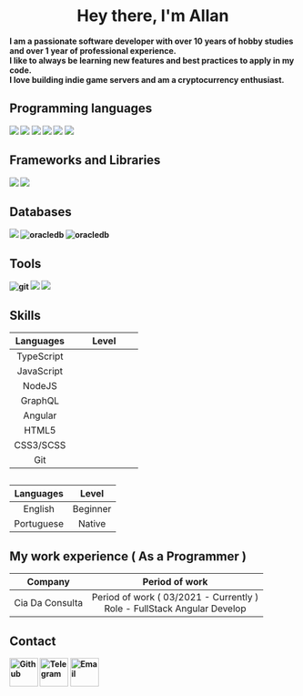<h1 align="center" >Hey there, I'm Allan</h1>

<b>I am a passionate software developer with over 10 years of hobby studies and over 1 year of professional experience.<br>
I like to always be learning new features and best practices to apply in my code.<br>
I love building indie game servers and am a cryptocurrency enthusiast.

## Programming languages
<p>
<img src="https://img.shields.io/badge/HTML5-E34F26?style=for-the-badge&logo=html5&logoColor=white" />
<img src="https://img.shields.io/badge/CSS3-1572B6?style=for-the-badge&logo=css3&logoColor=white" />
<img src="https://img.shields.io/badge/JavaScript-323330?style=for-the-badge&logo=javascript&logoColor=F7DF1E" />
<img src="https://img.shields.io/badge/TypeScript-007ACC?style=for-the-badge&logo=typescript&logoColor=white" />
<img src="https://img.shields.io/badge/Node.js-339933?style=for-the-badge&logo=nodedotjs&logoColor=white" />
<img src="https://img.shields.io/badge/-GraphQL-E10098?style=for-the-badge&logo=graphql&logoColor=white" />
</p>

## Frameworks and Libraries
<p>
<img src="https://img.shields.io/badge/Angular-DD0031?style=for-the-badge&logo=angular&logoColor=white" />
<img src="https://img.shields.io/badge/-ApolloGraphQL-311C87?style=for-the-badge&logo=apollo-graphql" />
</p>

## Databases
<p>
<img src="https://img.shields.io/badge/MySQL-00000F?style=for-the-badge&logo=mysql&logoColor=white" />
<img alt="oracledb" src="https://img.shields.io/badge/MariaDB-003545?style=for-the-badge&logo=mariadb&logoColor=white" />
<img alt="oracledb" src="https://img.shields.io/badge/-Oracle%20DB-F80000?style=for-the-badge&logo=Oracle&logoColor=white" />
</p>

## Tools
<p>
<img alt="git" src="https://img.shields.io/badge/git-%23F05033.svg?style=for-the-badge&logo=git&logoColor=white" />
<img src="https://img.shields.io/badge/github-%23121011.svg?style=for-the-badge&logo=github&logoColor=white" />
<img src="https://img.shields.io/badge/Visual_Studio_Code-0078D4?style=for-the-badge&logo=visual%20studio%20code&logoColor=white" />
</p>

## Skills
| Languages  | Level |
| :------: | :------: |
| TypeScript | <img src="https://upload.wikimedia.org/wikipedia/commons/thumb/c/c0/Location_dot_black.svg/1024px-Location_dot_black.svg.png" width="11" height="11" /> <img src="https://upload.wikimedia.org/wikipedia/commons/thumb/c/c0/Location_dot_black.svg/1024px-Location_dot_black.svg.png" width="11" height="11" /> <img src="https://upload.wikimedia.org/wikipedia/commons/thumb/c/c0/Location_dot_black.svg/1024px-Location_dot_black.svg.png" width="11" height="11" /> <img src="https://upload.wikimedia.org/wikipedia/commons/thumb/c/c0/Location_dot_black.svg/1024px-Location_dot_black.svg.png" width="11" height="11" /> <img src="https://upload.wikimedia.org/wikipedia/commons/thumb/f/fd/Location_dot_grey.svg/1024px-Location_dot_grey.svg.png" width="11" height="11" /> <img src="https://upload.wikimedia.org/wikipedia/commons/thumb/f/fd/Location_dot_grey.svg/1024px-Location_dot_grey.svg.png" width="11" height="11" /> <img src="https://upload.wikimedia.org/wikipedia/commons/thumb/f/fd/Location_dot_grey.svg/1024px-Location_dot_grey.svg.png" width="11" height="11" /> |
| JavaScript | <img src="https://upload.wikimedia.org/wikipedia/commons/thumb/c/c0/Location_dot_black.svg/1024px-Location_dot_black.svg.png" width="11" height="11" /> <img src="https://upload.wikimedia.org/wikipedia/commons/thumb/c/c0/Location_dot_black.svg/1024px-Location_dot_black.svg.png" width="11" height="11" /> <img src="https://upload.wikimedia.org/wikipedia/commons/thumb/c/c0/Location_dot_black.svg/1024px-Location_dot_black.svg.png" width="11" height="11" /> <img src="https://upload.wikimedia.org/wikipedia/commons/thumb/c/c0/Location_dot_black.svg/1024px-Location_dot_black.svg.png" width="11" height="11" /> <img src="https://upload.wikimedia.org/wikipedia/commons/thumb/f/fd/Location_dot_grey.svg/1024px-Location_dot_grey.svg.png" width="11" height="11" /> <img src="https://upload.wikimedia.org/wikipedia/commons/thumb/f/fd/Location_dot_grey.svg/1024px-Location_dot_grey.svg.png" width="11" height="11" /> <img src="https://upload.wikimedia.org/wikipedia/commons/thumb/f/fd/Location_dot_grey.svg/1024px-Location_dot_grey.svg.png" width="11" height="11" /> |
| NodeJS | <img src="https://upload.wikimedia.org/wikipedia/commons/thumb/c/c0/Location_dot_black.svg/1024px-Location_dot_black.svg.png" width="11" height="11" /> <img src="https://upload.wikimedia.org/wikipedia/commons/thumb/c/c0/Location_dot_black.svg/1024px-Location_dot_black.svg.png" width="11" height="11" /> <img src="https://upload.wikimedia.org/wikipedia/commons/thumb/c/c0/Location_dot_black.svg/1024px-Location_dot_black.svg.png" width="11" height="11" /> <img src="https://upload.wikimedia.org/wikipedia/commons/thumb/f/fd/Location_dot_grey.svg/1024px-Location_dot_grey.svg.png" width="11" height="11" /> <img src="https://upload.wikimedia.org/wikipedia/commons/thumb/f/fd/Location_dot_grey.svg/1024px-Location_dot_grey.svg.png" width="11" height="11" /> <img src="https://upload.wikimedia.org/wikipedia/commons/thumb/f/fd/Location_dot_grey.svg/1024px-Location_dot_grey.svg.png" width="11" height="11" /> <img src="https://upload.wikimedia.org/wikipedia/commons/thumb/f/fd/Location_dot_grey.svg/1024px-Location_dot_grey.svg.png" width="11" height="11" /> |
| GraphQL | <img src="https://upload.wikimedia.org/wikipedia/commons/thumb/c/c0/Location_dot_black.svg/1024px-Location_dot_black.svg.png" width="11" height="11" /> <img src="https://upload.wikimedia.org/wikipedia/commons/thumb/c/c0/Location_dot_black.svg/1024px-Location_dot_black.svg.png" width="11" height="11" /> <img src="https://upload.wikimedia.org/wikipedia/commons/thumb/c/c0/Location_dot_black.svg/1024px-Location_dot_black.svg.png" width="11" height="11" /> <img src="https://upload.wikimedia.org/wikipedia/commons/thumb/f/fd/Location_dot_grey.svg/1024px-Location_dot_grey.svg.png" width="11" height="11" /> <img src="https://upload.wikimedia.org/wikipedia/commons/thumb/f/fd/Location_dot_grey.svg/1024px-Location_dot_grey.svg.png" width="11" height="11" /> <img src="https://upload.wikimedia.org/wikipedia/commons/thumb/f/fd/Location_dot_grey.svg/1024px-Location_dot_grey.svg.png" width="11" height="11" /> <img src="https://upload.wikimedia.org/wikipedia/commons/thumb/f/fd/Location_dot_grey.svg/1024px-Location_dot_grey.svg.png" width="11" height="11" /> |
| Angular | <img src="https://upload.wikimedia.org/wikipedia/commons/thumb/c/c0/Location_dot_black.svg/1024px-Location_dot_black.svg.png" width="11" height="11" /> <img src="https://upload.wikimedia.org/wikipedia/commons/thumb/c/c0/Location_dot_black.svg/1024px-Location_dot_black.svg.png" width="11" height="11" /> <img src="https://upload.wikimedia.org/wikipedia/commons/thumb/c/c0/Location_dot_black.svg/1024px-Location_dot_black.svg.png" width="11" height="11" /> <img src="https://upload.wikimedia.org/wikipedia/commons/thumb/c/c0/Location_dot_black.svg/1024px-Location_dot_black.svg.png" width="11" height="11" /> <img src="https://upload.wikimedia.org/wikipedia/commons/thumb/c/c0/Location_dot_black.svg/1024px-Location_dot_black.svg.png" width="11" height="11" /> <img src="https://upload.wikimedia.org/wikipedia/commons/thumb/f/fd/Location_dot_grey.svg/1024px-Location_dot_grey.svg.png" width="11" height="11" /> <img src="https://upload.wikimedia.org/wikipedia/commons/thumb/f/fd/Location_dot_grey.svg/1024px-Location_dot_grey.svg.png" width="11" height="11" /> |
| HTML5  | <img src="https://upload.wikimedia.org/wikipedia/commons/thumb/c/c0/Location_dot_black.svg/1024px-Location_dot_black.svg.png" width="11" height="11" /> <img src="https://upload.wikimedia.org/wikipedia/commons/thumb/c/c0/Location_dot_black.svg/1024px-Location_dot_black.svg.png" width="11" height="11" /> <img src="https://upload.wikimedia.org/wikipedia/commons/thumb/c/c0/Location_dot_black.svg/1024px-Location_dot_black.svg.png" width="11" height="11" /> <img src="https://upload.wikimedia.org/wikipedia/commons/thumb/c/c0/Location_dot_black.svg/1024px-Location_dot_black.svg.png" width="11" height="11" /> <img src="https://upload.wikimedia.org/wikipedia/commons/thumb/c/c0/Location_dot_black.svg/1024px-Location_dot_black.svg.png" width="11" height="11" /> <img src="https://upload.wikimedia.org/wikipedia/commons/thumb/f/fd/Location_dot_grey.svg/1024px-Location_dot_grey.svg.png" width="11" height="11" /> <img src="https://upload.wikimedia.org/wikipedia/commons/thumb/f/fd/Location_dot_grey.svg/1024px-Location_dot_grey.svg.png" width="11" height="11" />  |
| CSS3/SCSS  | <img src="https://upload.wikimedia.org/wikipedia/commons/thumb/c/c0/Location_dot_black.svg/1024px-Location_dot_black.svg.png" width="11" height="11" /> <img src="https://upload.wikimedia.org/wikipedia/commons/thumb/c/c0/Location_dot_black.svg/1024px-Location_dot_black.svg.png" width="11" height="11" /> <img src="https://upload.wikimedia.org/wikipedia/commons/thumb/c/c0/Location_dot_black.svg/1024px-Location_dot_black.svg.png" width="11" height="11" /> <img src="https://upload.wikimedia.org/wikipedia/commons/thumb/c/c0/Location_dot_black.svg/1024px-Location_dot_black.svg.png" width="11" height="11" /> <img src="https://upload.wikimedia.org/wikipedia/commons/thumb/c/c0/Location_dot_black.svg/1024px-Location_dot_black.svg.png" width="11" height="11" /> <img src="https://upload.wikimedia.org/wikipedia/commons/thumb/f/fd/Location_dot_grey.svg/1024px-Location_dot_grey.svg.png" width="11" height="11" /> <img src="https://upload.wikimedia.org/wikipedia/commons/thumb/f/fd/Location_dot_grey.svg/1024px-Location_dot_grey.svg.png" width="11" height="11" />  |
| Git | <img src="https://upload.wikimedia.org/wikipedia/commons/thumb/c/c0/Location_dot_black.svg/1024px-Location_dot_black.svg.png" width="11" height="11" /> <img src="https://upload.wikimedia.org/wikipedia/commons/thumb/c/c0/Location_dot_black.svg/1024px-Location_dot_black.svg.png" width="11" height="11" /> <img src="https://upload.wikimedia.org/wikipedia/commons/thumb/c/c0/Location_dot_black.svg/1024px-Location_dot_black.svg.png" width="11" height="11" /> <img src="https://upload.wikimedia.org/wikipedia/commons/thumb/c/c0/Location_dot_black.svg/1024px-Location_dot_black.svg.png" width="11" height="11" /> <img src="https://upload.wikimedia.org/wikipedia/commons/thumb/c/c0/Location_dot_black.svg/1024px-Location_dot_black.svg.png" width="11" height="11" /> <img src="https://upload.wikimedia.org/wikipedia/commons/thumb/f/fd/Location_dot_grey.svg/1024px-Location_dot_grey.svg.png" width="11" height="11" /> <img src="https://upload.wikimedia.org/wikipedia/commons/thumb/f/fd/Location_dot_grey.svg/1024px-Location_dot_grey.svg.png" width="11" height="11" /> |
##
| Languages | Level |
|:---:|:---:|
| English | Beginner |
| Portuguese | Native |

## My work experience ( As a Programmer )
| Company | Period of work |
|:---------:|:----------------------------------:|
| Cia Da Consulta | Period of work ( 03/2021 - Currently )<br> Role - FullStack Angular Develop |
## Contact
<p>
<a target="_blank" href="https://github.com/oblinez"><img src="https://edent.github.io/SuperTinyIcons/images/svg/github.svg" width="50" title="Github" /></a> 
<a target="_blank" href="https://t.me/Oblinez"><img src="https://edent.github.io/SuperTinyIcons/images/svg/telegram.svg" width="50" title="Telegram" /></a>
<a href="mailto://oblinez1@gmail.com"><img src="https://edent.github.io/SuperTinyIcons/images/svg/email.svg" width="50" title="Email" /></a> 
</p>
